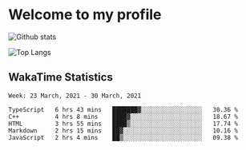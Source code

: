 # Welcome to my profile

![Github stats](https://github-readme-stats.vercel.app/api?username=xinthose&show_icons=true&theme=radical&count_private=true)

![Top Langs](https://github-readme-stats.vercel.app/api/top-langs/?username=xinthose)

## WakaTime Statistics
<!--START_SECTION:waka-->
```text
Week: 23 March, 2021 - 30 March, 2021

TypeScript   6 hrs 43 mins   ███████▓░░░░░░░░░░░░░░░░░   30.36 % 
C++          4 hrs 8 mins    ████▓░░░░░░░░░░░░░░░░░░░░   18.67 % 
HTML         3 hrs 55 mins   ████▒░░░░░░░░░░░░░░░░░░░░   17.74 % 
Markdown     2 hrs 15 mins   ██▓░░░░░░░░░░░░░░░░░░░░░░   10.16 % 
JavaScript   2 hrs 4 mins    ██▒░░░░░░░░░░░░░░░░░░░░░░   09.38 % 
```
<!--END_SECTION:waka-->
